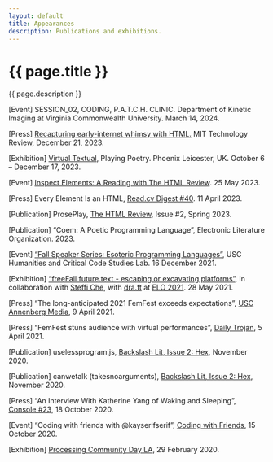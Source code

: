 ```yaml
---
layout: default
title: Appearances
description: Publications and exhibitions.
---
```


<div class="intro">
  <h1>{{ page.title }}</h1>
  <div>
    <p>{{ page.description }}</p>
  </div>
</div>
<p>[Event] SESSION_02, CODING, P.A.T.C.H. CLINIC. Department of Kinetic Imaging at Virginia Commonwealth University. March 14, 2024.</p>
<p>[Press] <a href="https://www.technologyreview.com/2023/12/21/1084525/internet-whimsy-html-energy/">Recapturing early-internet whimsy with HTML.</a> MIT Technology Review, December 21, 2023.</p>
<p>[Exhibition] <a href="https://playingpoetry.com/virtual-textual/">Virtual Textual</a>, Playing Poetry. Phoenix Leicester, UK. October 6 – December 17, 2023.</p>
<p>[Event] <a href="https://www.culturehub.org/events/inspect-elements">Inspect Elements: A Reading with The HTML Review</a>. 25 May 2023.</p>
<p>[Press] Every Element Is an HTML, <a href="https://us1.campaign-archive.com/?u=06d4331d3f6ca1049be212ef8&id=6009a3d951">Read.cv Digest #40</a>. 11 April 2023.</p>
<p>[Publication] ProsePlay, <a href="https://thehtml.review/">The HTML Review</a>, Issue #2, Spring 2023.</p>
<p>[Publication] “Coem: A Poetic Programming Language”, Electronic Literature Organization. 2023.</p>
<p>[Event] <a href="https://01780572652976273811.googlegroups.com/attach/882a8e313d283/Esolangtalk.jpeg?part=0.1&amp;view=1&amp;vt=ANaJVrE4Naiz9fUFEsFiQAk3IQtLVFoPP5gSOy8fvP_NFQPOjJ0LnJErsTYQo-zqpcm5WOEUR1MankFwh3ZkCzk-amn0cww-_t-9JdnfjekhpJrHwpCsjkE">“Fall Speaker Series: Esoteric Programming Languages”</a>, USC Humanities and Critical Code Studies Lab. 16 December 2021.</p>
<p>[Exhibition] <a href="https://hasgeek.com/ajaibghar/freefall-future-text/">“freeFall future.text - escaping or excavating platforms”</a>, in collaboration with <a href="https://steffiche.com">Steffi Che</a>, with <a href="https://dra-ft.site/">dra.ft</a> at <a href="https://eliterature.org/elo2021/">ELO 2021</a>. 28 May 2021.</p>
<p>[Press] “The long-anticipated 2021 FemFest exceeds expectations”, <a href="https://www.uscannenbergmedia.com/2021/04/09/the-long-anticipated-2021-femfest-exceeds-expectations/">USC Annenberg Media</a>, 9 April 2021.</p>
<p>[Press] “FemFest stuns audience with virtual performances”, <a href="https://dailytrojan.com/2021/04/05/femfest-stuns-audience-with-virtual-performances/">Daily Trojan</a>, 5 April 2021.</p>
<p>[Publication] uselessprogram.js, <a href="https://backslashlit.com/issues/2/katherine-yang-uselessprogram">Backslash Lit, Issue 2: Hex</a>, November 2020.</p>
<p>[Publication] canwetalk (takesnoarguments), <a href="https://backslashlit.com/issues/2/katherine-yang-canwetalk">Backslash Lit, Issue 2: Hex</a>, November 2020.</p>
<p>[Press] “An Interview With Katherine Yang of Waking and Sleeping”, <a href="https://console.substack.com/p/console-23">Console #23</a>, 18 October 2020.</p>
<p>[Event] “Coding with friends with @kayserifserif”, <a href="https://www.youtube.com/watch?v=9-4H2PuZlsU">Coding with Friends</a>, 15 October 2020.</p>
<p>[Exhibition] <a href="https://www.instagram.com/p/B9H7Iodhygz/">Processing Community Day LA</a>, 29 February 2020.</p>
